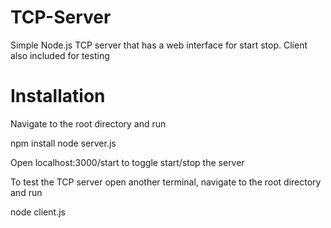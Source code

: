 TCP-Server
==========

Simple Node.js TCP server that has a web interface for start stop. Client also included for testing

Installation
============

Navigate to the root directory and run

npm install
node server.js

Open localhost:3000/start to toggle start/stop the server

To test the TCP server open another terminal, navigate to the root directory and run

node client.js


